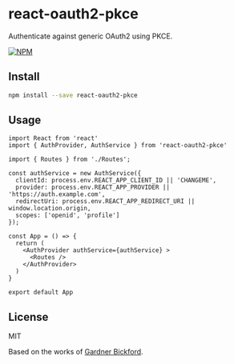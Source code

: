 # react-oauth2-pkce

Authenticate against generic OAuth2 using PKCE.

[![NPM](https://img.shields.io/npm/v/@de-mklinger/react-oauth2-pkce.svg)](https://www.npmjs.com/package/@de-mklinger/react-oauth2-pkce)

## Install

```bash
npm install --save react-oauth2-pkce
```

## Usage

```tsx
import React from 'react'
import { AuthProvider, AuthService } from 'react-oauth2-pkce'

import { Routes } from './Routes';

const authService = new AuthService({
  clientId: process.env.REACT_APP_CLIENT_ID || 'CHANGEME',
  provider: process.env.REACT_APP_PROVIDER || 'https://auth.example.com',
  redirectUri: process.env.REACT_APP_REDIRECT_URI || window.location.origin,
  scopes: ['openid', 'profile']
});

const App = () => {
  return (
    <AuthProvider authService={authService} >
      <Routes />
    </AuthProvider>
  )
}

export default App
```

## License

MIT

Based on the works of [Gardner Bickford](https://github.com/gardner).
